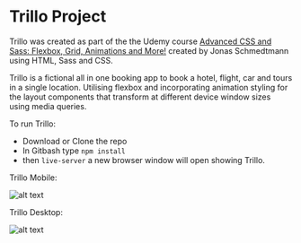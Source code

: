 # Trillo Project

Trillo was created as part of the the Udemy course [Advanced CSS and Sass: Flexbox, Grid, Animations and More!](https://www.udemy.com/course/advanced-css-and-sass/) created by Jonas Schmedtmann using HTML, Sass and CSS.

Trillo is a fictional all in one booking app to book a hotel, flight, car and tours in a single location. Utilising flexbox and incorporating animation styling for the layout components that transform at different device window sizes using media queries. 

To run Trillo: 
* Download or Clone the repo
* In Gitbash type `npm install`
* then `live-server` a new browser window will open showing Trillo.
 

Trillo Mobile:

![alt text](https://github.com/vectors36/Trillo/tree/main/img/trillo-mobile.png "Trillo Mobile")

Trillo Desktop:

![alt text](https://github.com/vectors36/Trillo/tree/main/img/trillo-desktop.png "Trillo Desktop")